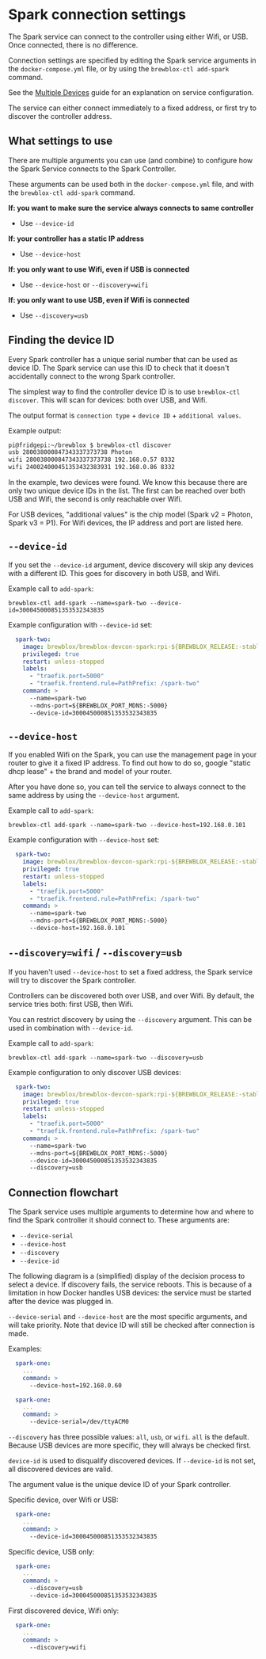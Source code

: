# Spark connection settings

The Spark service can connect to the controller using either Wifi, or USB. Once connected, there is no difference.

Connection settings are specified by editing the Spark service arguments in the `docker-compose.yml` file, or by using the `brewblox-ctl add-spark` command.

See the [Multiple Devices](./multiple_devices.html) guide for an explanation on service configuration.

The service can either connect immediately to a fixed address, or first try to discover the controller address.

## What settings to use

There are multiple arguments you can use (and combine) to configure how the Spark Service connects to the Spark Controller.

These arguments can be used both in the `docker-compose.yml` file, and with the `brewblox-ctl add-spark` command.

**If: you want to make sure the service always connects to same controller**
- Use `--device-id`

**If: your controller has a static IP address**
- Use `--device-host`

**If: you only want to use Wifi, even if USB is connected**
- Use `--device-host` or `--discovery=wifi`

**If: you only want to use USB, even if Wifi is connected**
- Use `--discovery=usb`


## Finding the device ID

Every Spark controller has a unique serial number that can be used as device ID. The Spark service can use this ID to check that it doesn't accidentally connect to the wrong Spark controller.

The simplest way to find the controller device ID is to use `brewblox-ctl discover`. This will scan for devices: both over USB, and Wifi.

The output format is `connection type` + `device ID` + `additional values`.

Example output:

```bash
pi@fridgepi:~/brewblox $ brewblox-ctl discover
usb 280038000847343337373738 Photon
wifi 280038000847343337373738 192.168.0.57 8332
wifi 240024000451353432383931 192.168.0.86 8332
```

In the example, two devices were found. We know this because there are only two unique device IDs in the list. The first can be reached over both USB and Wifi, the second is only reachable over Wifi.

For USB devices, "additional values" is the chip model (Spark v2 = Photon, Spark v3 = P1).
For Wifi devices, the IP address and port are listed here.

## `--device-id`

If you set the `--device-id` argument, device discovery will skip any devices with a different ID. This goes for discovery in both USB, and Wifi.

Example call to `add-spark`:

```
brewblox-ctl add-spark --name=spark-two --device-id=300045000851353532343835
```

Example configuration with `--device-id` set:

```yaml
  spark-two:
    image: brewblox/brewblox-devcon-spark:rpi-${BREWBLOX_RELEASE:-stable}
    privileged: true
    restart: unless-stopped
    labels:
      - "traefik.port=5000"
      - "traefik.frontend.rule=PathPrefix: /spark-two"
    command: >
      --name=spark-two
      --mdns-port=${BREWBLOX_PORT_MDNS:-5000}
      --device-id=300045000851353532343835
```

## `--device-host`

If you enabled Wifi on the Spark, you can use the management page in your router to give it a fixed IP address. To find out how to do so, google "static dhcp lease" + the brand and model of your router.

After you have done so, you can tell the service to always connect to the same address by using the `--device-host` argument.

Example call to `add-spark`:

```
brewblox-ctl add-spark --name=spark-two --device-host=192.168.0.101
```

Example configuration with `--device-host` set:

```yaml
  spark-two:
    image: brewblox/brewblox-devcon-spark:rpi-${BREWBLOX_RELEASE:-stable}
    privileged: true
    restart: unless-stopped
    labels:
      - "traefik.port=5000"
      - "traefik.frontend.rule=PathPrefix: /spark-two"
    command: >
      --name=spark-two
      --mdns-port=${BREWBLOX_PORT_MDNS:-5000}
      --device-host=192.168.0.101
```

## `--discovery=wifi` / `--discovery=usb`

If you haven't used `--device-host` to set a fixed address, the Spark service will try to discover the Spark controller.

Controllers can be discovered both over USB, and over Wifi. By default, the service tries both: first USB, then Wifi.

You can restrict discovery by using the `--discovery` argument. This can be used in combination with `--device-id`.

Example call to `add-spark`:

```
brewblox-ctl add-spark --name=spark-two --discovery=usb
```

Example configuration to only discover USB devices:

```yaml
  spark-two:
    image: brewblox/brewblox-devcon-spark:rpi-${BREWBLOX_RELEASE:-stable}
    privileged: true
    restart: unless-stopped
    labels:
      - "traefik.port=5000"
      - "traefik.frontend.rule=PathPrefix: /spark-two"
    command: >
      --name=spark-two
      --mdns-port=${BREWBLOX_PORT_MDNS:-5000}
      --device-id=300045000851353532343835
      --discovery=usb
```

## Connection flowchart

The Spark service uses multiple arguments to determine how and where to find the Spark controller it should connect to.
These arguments are:
* `--device-serial`
* `--device-host`
* `--discovery`
* `--device-id`

The following diagram is a (simplified) display of the decision process to select a device.
If discovery fails, the service reboots. This is because of a limitation in how Docker handles USB devices: the service must be started after the device was plugged in.

<PlantUml src="connection_flow.puml" title="Selecting device address"/>

`--device-serial` and `--device-host` are the most specific arguments, and will take priority.
Note that device ID will still be checked after connection is made.

Examples:
```yaml
  spark-one:
    ...
    command: >
      --device-host=192.168.0.60
```
```yaml
  spark-one:
    ...
    command: >
      --device-serial=/dev/ttyACM0
```

`--discovery` has three possible values: `all`, `usb`, or `wifi`. `all` is the default. <br>
Because USB devices are more specific, they will always be checked first.

`device-id` is used to disqualify discovered devices. If `--device-id` is not set, all discovered devices are valid.

The argument value is the unique device ID of your Spark controller. 

Specific device, over Wifi or USB:
```yaml
  spark-one:
    ...
    command: >
      --device-id=300045000851353532343835
```
Specific device, USB only:
```yaml
  spark-one:
    ...
    command: >
      --discovery=usb
      --device-id=300045000851353532343835
```
First discovered device, Wifi only:
```yaml
  spark-one:
    ...
    command: >
      --discovery=wifi
```
